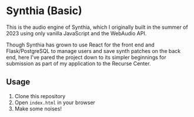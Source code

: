 # Synthia (Basic)

This is the audio engine of Synthia, which I originally built in the summer of 2023 using only vanilla JavaScript and the WebAudio API. 

Though Synthia has grown to use React for the front end and Flask/PostgreSQL to manage users and save synth patches on the back end, here I've pared the project down to its simpler beginnings for submission as part of my application to the Recurse Center.

## Usage

1. Clone this repository
2. Open `index.html` in your browser
3. Make some noises!